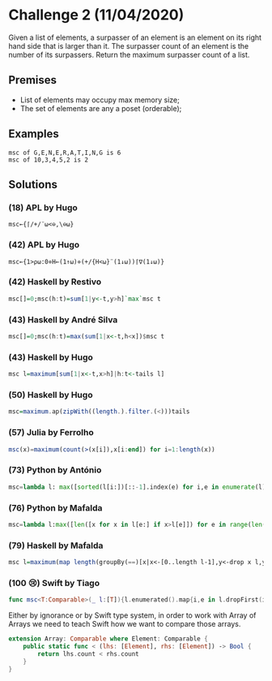 # Challenge 2 (11/04/2020)

Given a list of elements, a surpasser of an element 
is an element on its right hand side that is larger
than it. The surpasser count of an element is the
number of its surpassers. Return the maximum surpasser
count of a list.

## Premises

* List of elements may occupy max memory size;
* The set of elements are any a poset (orderable);
  
## Examples

```
msc of G,E,N,E,R,A,T,I,N,G is 6
msc of 10,3,4,5,2 is 2
```

## Solutions

### (18) APL by Hugo
```apl
msc←{⌈/+/¨⍵<⊖,\⊖⍵}
```

### (42) APL by Hugo
```apl
msc←{1>⍴⍵:0⋄H←(1↑⍵)⋄(+/{H<⍵}¨(1↓⍵))⌈∇(1↓⍵)}
```

### (42) Haskell by Restivo

```haskell
msc[]=0;msc(h:t)=sum[1|y<-t,y>h]`max`msc t
```

### (43) Haskell by André Silva

```haskell
msc[]=0;msc(h:t)=max(sum[1|x<-t,h<x])$msc t
```

### (43) Haskell by Hugo
```haskell
msc l=maximum[sum[1|x<-t,x>h]|h:t<-tails l]
```

### (50) Haskell by Hugo

```haskell
msc=maximum.ap(zipWith((length.).filter.(<)))tails
```

### (57) Julia by Ferrolho

```julia
msc(x)=maximum(count(>(x[i]),x[i:end]) for i=1:length(x))
```

### (73) Python by António

```python
msc=lambda l: max([sorted(l[i:])[::-1].index(e) for i,e in enumerate(l)])
```

### (76) Python by Mafalda

```python
msc=lambda l:max([len([x for x in l[e:] if x>l[e]]) for e in range(len(l))])
```

### (79) Haskell by Mafalda

```haskell
msc l=maximum(map length(groupBy(==)[x|x<-[0..length l-1],y<-drop x l,y>l!!x]))
```

### (100 😢) Swift by Tiago

```swift
func msc<T:Comparable>(_ l:[T]){l.enumerated().map{i,e in l.dropFirst(i).filter{e<$0}.count}.max()!}
```

Either by ignorance or by Swift type system, in order to work with Array of Arrays we need to teach Swift how we want to compare those arrays. 

```swift
extension Array: Comparable where Element: Comparable {
    public static func < (lhs: [Element], rhs: [Element]) -> Bool {
        return lhs.count < rhs.count
    }
}
```
